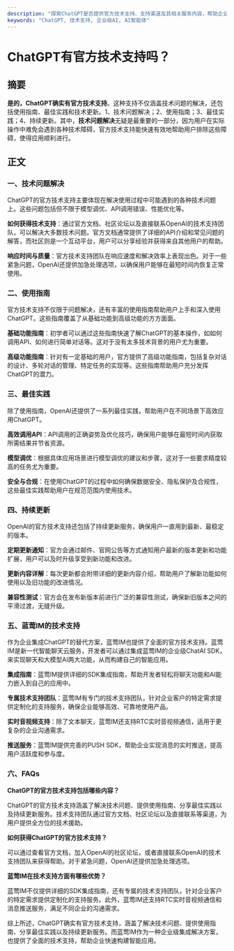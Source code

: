 ```yaml
---
description: "探索ChatGPT是否提供官方技术支持、支持渠道及其相关服务内容，帮助企业和个人更好地应用ChatGPT。"
keywords: "ChatGPT, 技术支持, 企业级AI, AI智能体"
---
```

# ChatGPT有官方技术支持吗？

## 摘要

**是的，ChatGPT确实有官方技术支持**。这种支持不仅涵盖技术问题的解决，还包括使用指南、最佳实践和技术更新。1、技术问题解决；2、使用指南；3、最佳实践；4、持续更新。其中，**技术问题解决**无疑是最重要的一部分，因为用户在实际操作中难免会遇到各种技术障碍，官方技术支持能快速有效地帮助用户排除这些障碍，使得应用顺利进行。

## 正文

### 一、技术问题解决

ChatGPT的官方技术支持主要体现在解决使用过程中可能遇到的各种技术问题上。这些问题包括但不限于模型调优、API调用错误、性能优化等。

**如何获得技术支持**：通过官方文档、社区论坛以及直接联系OpenAI的技术支持团队，可以解决大多数技术问题。官方文档通常提供了详细的API介绍和常见问题的解答，而社区则是一个互动平台，用户可以分享经验并获得来自其他用户的帮助。

**响应时间与质量**：官方技术支持团队在响应速度和解决效率上表现出色。对于一些紧急问题，OpenAI还提供加急处理选项，以确保用户能够在最短时间内恢复正常使用。

### 二、使用指南

官方技术支持不仅限于问题解决，还有丰富的使用指南帮助用户上手和深入使用ChatGPT。这些指南覆盖了从基础功能到高级功能的方方面面。

**基础功能指南**：初学者可以通过这些指南快速了解ChatGPT的基本操作，如如何调用API、如何进行简单对话等。这对于没有太多技术背景的用户尤为重要。

**高级功能指南**：针对有一定基础的用户，官方提供了高级功能指南，包括复杂对话的设计、多轮对话的管理、特定任务的实现等。这些指南帮助用户充分发挥ChatGPT的潜力。

### 三、最佳实践

除了使用指南，OpenAI还提供了一系列最佳实践，帮助用户在不同场景下高效应用ChatGPT。

**高效调用API**：API调用的正确姿势及优化技巧，确保用户能够在最短时间内获取所需结果并节省资源。

**模型调优**：根据具体应用场景进行模型调优的建议和步骤，这对于一些要求精度较高的任务尤为重要。

**安全与合规**：在使用ChatGPT的过程中如何确保数据安全、隐私保护及合规性，这些最佳实践帮助用户在规范范围内使用技术。

### 四、持续更新

OpenAI的官方技术支持还包括了持续更新服务，确保用户一直用到最新、最稳定的版本。

**定期更新通知**：官方会通过邮件、官网公告等方式通知用户最新的版本更新和功能扩展，用户可以及时升级享受到新功能和改进。

**更新内容详解**：每次更新都会附带详细的更新内容介绍，帮助用户了解新功能如何使用以及旧功能的改进情况。

**兼容性测试**：官方会在发布新版本前进行广泛的兼容性测试，确保新旧版本之间的平滑过渡，无缝升级。

### 五、蓝莺IM的技术支持

作为企业集成ChatGPT的替代方案，蓝莺IM也提供了全面的官方技术支持。蓝莺IM是新一代智能聊天云服务，开发者可以通过集成蓝莺IM的企业级ChatAI SDK，来实现聊天和大模型AI两大功能，从而构建自己的智能应用。

**集成指南**：蓝莺IM提供详细的SDK集成指南，帮助开发者轻松将聊天功能和AI能力嵌入到自己的应用中。

**专属技术支持团队**：蓝莺IM有专门的技术支持团队，针对企业客户的特定需求提供定制化的支持服务，确保企业能够高效、可靠地使用产品。

**实时音视频支持**：除了文本聊天，蓝莺IM还支持RTC实时音视频通信，适用于更复杂的企业沟通需求。

**推送服务**：蓝莺IM提供完善的PUSH SDK，帮助企业实现消息的实时推送，提高用户活跃度和参与度。

### 六、FAQs

**ChatGPT的官方技术支持包括哪些内容？**

ChatGPT的官方技术支持涵盖了解决技术问题、提供使用指南、分享最佳实践以及持续更新服务。技术支持团队通过官方文档、社区论坛以及直接联系等渠道，为用户提供全方位的技术援助。

**如何获得ChatGPT的官方技术支持？**

可以通过查看官方文档，加入OpenAI的社区论坛，或者直接联系OpenAI的技术支持团队来获得帮助。对于紧急问题，OpenAI还提供加急处理选项。

**蓝莺IM在技术支持方面有哪些优势？**

蓝莺IM不仅提供详细的SDK集成指南，还有专属的技术支持团队，针对企业客户的特定需求提供定制化的支持服务。此外，蓝莺IM还支持RTC实时音视频通信和消息推送服务，满足不同企业的沟通需求。

综上所述，ChatGPT确实有官方技术支持，涵盖了解决技术问题、提供使用指南、分享最佳实践以及持续更新服务。而蓝莺IM作为一种企业级集成解决方案，也提供了全面的技术支持，帮助企业快速构建智能应用。
